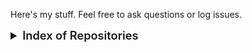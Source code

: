 Here's my stuff. Feel free to ask questions or log issues.

<details><summary style='font-weight:600;font-size:130%'>Index of Repositories</summary>

## Books
| Site                                                   | Description
|:-------------------------------------------------------|:------------------------------------------------------------------------------------
| [raytracing.github.io](https://raytracing.github.io/)  | The _Ray Tracing in One Weekend_ book series. Three online books (with source) on how to write your own raytracer

## Tools
| Repo                                                   | Description
|:-------------------------------------------------------|:------------------------------------------------------------------------------------
| [calendar](https://github.com/hollasch/calendar)       | Windows command-line tool to print specific months or years
| [csub](https://github.com/hollasch/csub)               | Command substitution for the Windows command line
| [drives](https://github.com/hollasch/drives)           | Windows command-line tool to display all current drive information
| [eol](https://github.com/hollasch/eol)                 | Windows command-line filter to convert End-Of-Line character sequences
| [ftimecomp](https://github.com/hollasch/ftimecomp)     | Windows command-line tool for the comparison of file timestamps
| [hex](https://github.com/hollasch/hex)                 | Windows command-line hexadecimal dump utility
| [pathmatch](https://github.com/hollasch/pathmatch)     | Windows command-line tool to print directories and files matching wildcard specifications of arbitrary depth.
| [timeprint](https://github.com/hollasch/timeprint)     | Nice Windows command-line tool to very flexibly print elapsed, relative or absolute times and dates
| [win-scripts](https://github.com/hollasch/win-scripts) | A collection of useful Windows CMD scripts and fragments

## Experimental / Miscellaneous
| Repo                                                   | Description
|:-------------------------------------------------------|:------------------------------------------------------------------------------------
| [easter](https://github.com/hollasch/easter)           | A simple program to display dates for Easter
| [fpWorkbench](https://github.com/hollasch/fpWorkbench) | A set of C++ programs for experimenting with floating point numbers
| [gibber](https://github.com/hollasch/gibber)           | I have a personal Perl script to generate English-like gibberish (for password inspiration). Someday I hope to port this to multiple platforms as a C++ tool.
| [git-site](https://github.com/hollasch/git-site)       | A custom Git shell command to launch the home page for the current project
| [hollasch](https://github.com/hollasch/hollasch)       | Magical repository that allows me to have a profile README
| [jumpdir](https://github.com/hollasch/jumpdir)         | Sigh. _Someday_ I'll get to this V2 port of a very awesome tool I wrote years ago.
| [LSON](https://github.com/hollasch/LSON)               | Needs a better name. Yet another rethinking of JSON, with tables, graphs, and much better freedom for expressing arbitrary data types.
| [pi-lab](https://github.com/hollasch/pi-lab)           | Archive of some Raspberry Pi Python scripts I wrote a while ago.
| [ray4](https://github.com/hollasch/ray4)               | Source + doc of my master's thesis _Four-Space Visualization of 4D Objects_. 4D raytracer.
| [srhlab](https://github.com/hollasch/srhlab)           | Random fragments and notes to document various programming concepts I've learned.
| [smooth-hull](https://github.com/hollasch/smooth-hull) | A demonstration of techniques to construct a smooth convex hull, using D3
| [stochastic-urn](https://hollasch.github.io/stochastic-urn) | A simple web page illustrating the stochastic urn model of disease contagion

</details>

